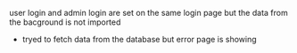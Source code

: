 user login and admin login are set on the same login page 
but the data from the bacground is not imported
- tryed to fetch data from the database but error page is showing
